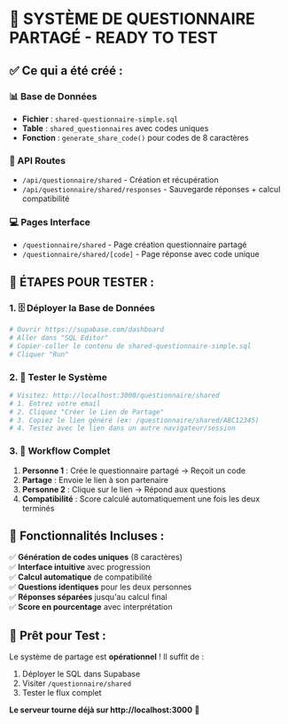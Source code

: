 # 🎯 SYSTÈME DE QUESTIONNAIRE PARTAGÉ - READY TO TEST

## ✅ Ce qui a été créé :

### 📊 Base de Données
- **Fichier** : `shared-questionnaire-simple.sql`
- **Table** : `shared_questionnaires` avec codes uniques
- **Fonction** : `generate_share_code()` pour codes de 8 caractères

### 🔌 API Routes
- `/api/questionnaire/shared` - Création et récupération
- `/api/questionnaire/shared/responses` - Sauvegarde réponses + calcul compatibilité

### 💻 Pages Interface
- `/questionnaire/shared` - Page création questionnaire partagé
- `/questionnaire/shared/[code]` - Page réponse avec code unique

## 🚀 ÉTAPES POUR TESTER :

### 1. 🗄️ Déployer la Base de Données
```bash
# Ouvrir https://supabase.com/dashboard
# Aller dans "SQL Editor"
# Copier-coller le contenu de shared-questionnaire-simple.sql
# Cliquer "Run"
```

### 2. 🔗 Tester le Système
```bash
# Visitez: http://localhost:3000/questionnaire/shared
# 1. Entrez votre email
# 2. Cliquez "Créer le Lien de Partage"  
# 3. Copiez le lien généré (ex: /questionnaire/shared/ABC12345)
# 4. Testez avec le lien dans un autre navigateur/session
```

### 3. 📝 Workflow Complet
1. **Personne 1** : Crée le questionnaire partagé → Reçoit un code
2. **Partage** : Envoie le lien à son partenaire
3. **Personne 2** : Clique sur le lien → Répond aux questions
4. **Compatibilité** : Score calculé automatiquement une fois les deux terminés

## 🎨 Fonctionnalités Incluses :

✅ **Génération de codes uniques** (8 caractères)  
✅ **Interface intuitive** avec progression  
✅ **Calcul automatique** de compatibilité  
✅ **Questions identiques** pour les deux personnes  
✅ **Réponses séparées** jusqu'au calcul final  
✅ **Score en pourcentage** avec interprétation  

## 📱 Prêt pour Test :

Le système de partage est **opérationnel** ! Il suffit de :
1. Déployer le SQL dans Supabase
2. Visiter `/questionnaire/shared` 
3. Tester le flux complet

**Le serveur tourne déjà sur http://localhost:3000** 🚀
